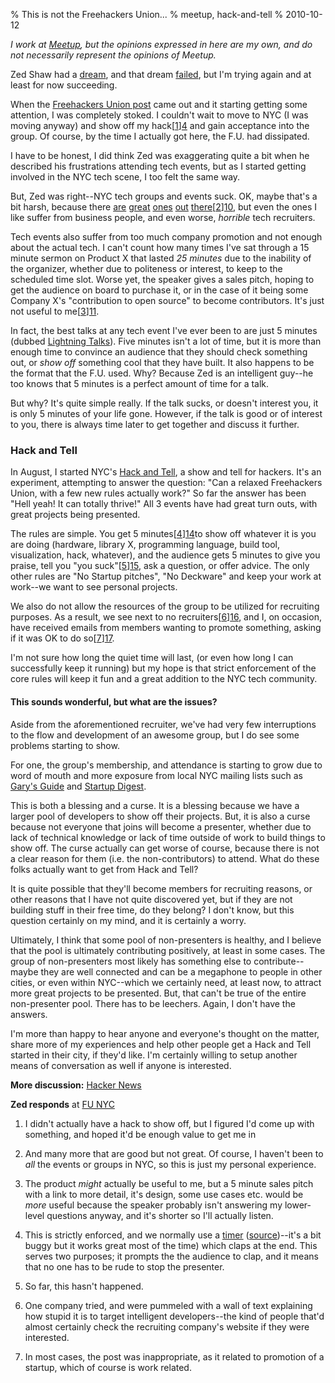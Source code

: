 % This is not the Freehackers Union...
% meetup, hack-and-tell
% 2010-10-12



_I work at [Meetup][1], but the opinions expressed in here are my own, and do
not necessarily represent the opinions of Meetup._

Zed Shaw had a [dream][2], and that dream [failed][3], but I'm trying again
and at least for now succeeding.

When the [Freehackers Union post][2] came out and it starting getting some
attention, I was completely stoked. I couldn't wait to move to NYC (I was
moving anyway) and show off my hack[[1]][4] and gain acceptance into the
group. Of course, by the time I actually got here, the F.U. had dissipated.

I have to be honest, I did think Zed was exaggerating quite a bit when he
described his frustrations attending tech events, but as I started getting
involved in the NYC tech scene, I too felt the same way.

But, Zed was right--NYC tech groups and events suck. OK, maybe that's a bit
harsh, because there [are][5] [great][6] [ones][7] [out][8]
[there][9][[2]][10], but even the ones I like suffer from business people, and
even worse, _horrible_ tech recruiters.

Tech events also suffer from too much company promotion and not enough about
the actual tech. I can't count how many times I've sat through a 15 minute
sermon on Product X that lasted _25 minutes_ due to the inability of the
organizer, whether due to politeness or interest, to keep to the scheduled
time slot. Worse yet, the speaker gives a sales pitch, hoping to get the
audience on board to purchase it, or in the case of it being some Company X's
"contribution to open source" to become contributors. It's just not useful to
me[[3]][11].

In fact, the best talks at any tech event I've ever been to are just 5 minutes
(dubbed [Lightning Talks][12]). Five minutes isn't a lot of time, but it is
more than enough time to convince an audience that they should check something
out, or _show off_ something cool that they have built. It also happens to be
the format that the F.U. used. Why? Because Zed is an intelligent guy--he too
knows that 5 minutes is a perfect amount of time for a talk.

But why? It's quite simple really. If the talk sucks, or doesn't interest you,
it is only 5 minutes of your life gone. However, if the talk is good or of
interest to you, there is always time later to get together and discuss it
further.

### Hack and Tell

In August, I started NYC's [Hack and Tell][13], a show and tell for hackers.
It's an experiment, attempting to answer the question: "Can a relaxed
Freehackers Union, with a few new rules actually work?" So far the answer has
been "Hell yeah! It can totally thrive!" All 3 events have had great turn
outs, with great projects being presented.

The rules are simple. You get 5 minutes[[4]][14]to show off whatever it is you
are doing (hardware, library X, programming language, build tool,
visualization, hack, whatever), and the audience gets 5 minutes to give you
praise, tell you "you suck"[[5]][15], ask a question, or offer advice. The
only other rules are "No Startup pitches", "No Deckware" and keep your work at
work--we want to see personal projects.

We also do not allow the resources of the group to be utilized for recruiting
purposes. As a result, we see next to no recruiters[[6]][16], and I, on
occasion, have received emails from members wanting to promote something,
asking if it was OK to do so[[7]][17].

I'm not sure how long the quiet time will last, (or even how long I can
successfully keep it running) but my hope is that strict enforcement of the
core rules will keep it fun and a great addition to the NYC tech community.

#### This sounds wonderful, but what are the issues?

Aside from the aforementioned recruiter, we've had very few interruptions to
the flow and development of an awesome group, but I do see some problems
starting to show.

For one, the group's membership, and attendance is starting to grow due to
word of mouth and more exposure from local NYC mailing lists such as [Gary's
Guide][18] and [Startup Digest][19].

This is both a blessing and a curse. It is a blessing because we have a larger
pool of developers to show off their projects. But, it is also a curse because
not everyone that joins will become a presenter, whether due to lack of
technical knowledge or lack of time outside of work to build things to show
off. The curse actually can get worse of course, because there is not a clear
reason for them (i.e. the non-contributors) to attend. What do these folks
actually want to get from Hack and Tell?

It is quite possible that they'll become members for recruiting reasons, or
other reasons that I have not quite discovered yet, but if they are not
building stuff in their free time, do they belong? I don't know, but this
question certainly on my mind, and it is certainly a worry.

Ultimately, I think that some pool of non-presenters is healthy, and I believe
that the pool is ultimately contributing positively, at least in some cases.
The group of non-presenters most likely has something else to contribute--
maybe they are well connected and can be a megaphone to people in other
cities, or even within NYC--which we certainly need, at least now, to attract
more great projects to be presented. But, that can't be true of the entire
non-presenter pool. There has to be leechers. Again, I don't have the answers.

I'm more than happy to hear anyone and everyone's thought on the matter, share
more of my experiences and help other people get a Hack and Tell started in
their city, if they'd like. I'm certainly willing to setup another means of
conversation as well if anyone is interested.

**More discussion:** [Hacker News][20]

**Zed responds** at [FU NYC][21]

  1. I didn't actually have a hack to show off, but I figured I'd come up with
something, and hoped it'd be enough value to get me in

  2. And many more that are good but not great. Of course, I haven't been to
_all_ the events or groups in NYC, so this is just my personal experience.

  3. The product _might_ actually be useful to me, but a 5 minute sales pitch
with a link to more detail, it's design, some use cases etc. would be _more_
useful because the speaker probably isn't answering my lower-level questions
anyway, and it's shorter so I'll actually listen.

  4. This is strictly enforced, and we normally use a [timer][22]
([source][23])--it's a bit buggy but it works great most of the time) which
claps at the end. This serves two purposes; it prompts the the audience to
clap, and it means that no one has to be rude to stop the presenter.

  5. So far, this hasn't happened.

  6. One company tried, and were pummeled with a wall of text explaining how
stupid it is to target intelligent developers--the kind of people that'd
almost certainly check the recruiting company's website if they were
interested.

  7. In most cases, the post was inappropriate, as it related to promotion of
a startup, which of course is work related.

   [1]: http://www.meetup.com/

   [2]: http://www.zedshaw.com/essays/the_freehackers_union.html

   [3]: http://www.zedshaw.com/blog/2009-03-16.html

   [4]: #note-1

   [5]: http://lispnyc.org/home.clp

   [6]: http://nycpython.org/

   [7]: http://www.meetup.com/Clojure-NYC/

   [8]: http://www.meetup.com/NYC-Tech-Talks/

   [9]: http://www.meetup.com/ny-scala

   [10]: #note-2

   [11]: #note-3

   [12]: http://en.wikipedia.org/wiki/Lightning_Talk

   [13]: http://hackandtell.org/

   [14]: #note-4

   [15]: #note-5

   [16]: #note-6

   [17]: #note-7

   [18]: http://www.garysguide.org/

   [19]: http://startupdigest.com/

   [20]: http://news.ycombinator.com/item?id=1785627

   [21]: http://oppugn.us/posts/1286944278.html

   [22]: http://hackandtell.org/timer

   [23]: http://github.com/apgwoz/timer/

